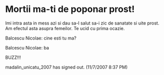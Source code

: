 # Mortii ma-ti de poponar prost!

Imi intra asta in mess azi si dau sa-l salut sa-i zic de sanatate si uite prost. Am efectul asta asupra femeilor. Te ucid cu prima ocazie.

Balcescu Nicolae: cine esti tu ma?

Balcescu Nicolae: ba

BUZZ!!!

madalin_unicatu_2007 has signed out. (11/7/2007 8:37 PM)